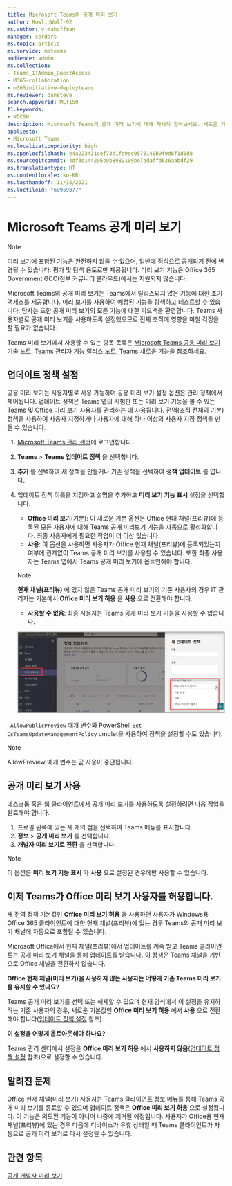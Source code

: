 ```yaml
---
title: Microsoft Teams의 공개 미리 보기
author: HowlinWolf-92
ms.author: v-mahoffman
manager: serdars
ms.topic: article
ms.service: msteams
audience: admin
ms.collection:
- Teams_ITAdmin_GuestAccess
- M365-collaboration
- m365initiative-deployteams
ms.reviewer: dansteve
search.appverid: MET150
f1.keywords:
- NOCSH
description: Microsoft Teams의 공개 미리 보기에 대해 자세히 알아보세요. 새로운 기능을 사용해 보고 피드백을 제공해 주십시오.
appliesto:
- Microsoft Teams
ms.localizationpriority: high
ms.openlocfilehash: e4a223431cef73d1fd9ec0578148b9f9d6f1d6d8
ms.sourcegitcommit: 4df3d144296b9b8982109be7edaffd636aabdf29
ms.translationtype: HT
ms.contentlocale: ko-KR
ms.lasthandoff: 11/15/2021
ms.locfileid: "60959877"
---
```

# <a name="microsoft-teams-public-preview"></a>Microsoft Teams 공개 미리 보기

> [!NOTE] 
> 미리 보기에 포함된 기능은 완전하지 않을 수 있으며, 일반에 정식으로 공개되기 전에 변경될 수 있습니다. 평가 및 탐색 용도로만 제공됩니다. 미리 보기 기능은 Office 365 Government GCC(정부 커뮤니티 클라우드)에서는 지원되지 않습니다.

Microsoft Teams의 공개 미리 보기는 Teams에서 릴리스되지 않은 기능에 대한 조기 액세스를 제공합니다. 미리 보기를 사용하여 예정된 기능을 탐색하고 테스트할 수 있습니다. 당사는 또한 공개 미리 보기의 모든 기능에 대한 피드백을 환영합니다. Teams 사용자별로 공개 미리 보기를 사용하도록 설정했으므로 전체 조직에 영향을 미칠 걱정을 할 필요가 없습니다.

Teams 미리 보기에서 사용할 수 있는 항목 목록은 [Microsoft Teams 공용 미리 보기 기술 노트](https://techcommunity.microsoft.com/t5/microsoft-teams-public-preview/bd-p/MicrosoftTeamsPublicPreview), [Teams 관리자 기능 릴리스 노트](/OfficeUpdates/teams-admin), [Teams 새로운 기능](https://support.microsoft.com/office/what-s-new-in-microsoft-teams-d7092a6d-c896-424c-b362-a472d5f105de)을 참조하세요.

## <a name="set-the-update-policy"></a>업데이트 정책 설정

공용 미리 보기는 사용자별로 사용 가능하며 공용 미리 보기 설정 옵션은 관리 정책에서 제어됩니다. 업데이트 정책은 Teams 앱의 시험판 또는 미리 보기 기능을 볼 수 있는 Teams 및 Office 미리 보기 사용자를 관리하는 데 사용됩니다. 전역(조직 전체의 기본) 정책을 사용하여 사용자 지정하거나 사용자에 대해 하나 이상의 사용자 지정 정책을 만들 수 있습니다.

1. [Microsoft Teams 관리 센터](https://admin.teams.microsoft.com/)에 로그인합니다.

2. **Teams** > **Teams 업데이트 정책** 을 선택합니다.

1. **추가** 를 선택하여 새 정책을 만들거나 기존 정책을 선택하여 **정책 업데이트** 를 엽니다.

2. 업데이트 정책 이름을 지정하고 설명을 추가하고 **미리 보기 기능 표시** 설정을 선택합니다.

   -   **Office 미리 보기**(기본): 이 새로운 기본 옵션은 Office 현대 채널(프리뷰)에 등록된 모든 사용자에 대해 Teams 공개 미리보기 기능을 자동으로 활성화합니다. 최종 사용자에게 필요한 작업이 더 이상 없습니다.
   -   **사용**: 이 옵션을 사용하면 사용자가 Office 현재 채널(프리뷰)에 등록되었는지 여부에 관계없이 Teams 공개 미리 보기를 사용할 수 있습니다. 또한 최종 사용자는 Teams 앱에서 Teams 공개 미리 보기에 옵트인해야 합니다.

   > [!NOTE]  
   > **현재 채널(프리뷰)** 에 있지 않은 Teams 공개 미리 보기의 기존 사용자의 경우 IT 관리자는 기본에서 **Office 미리 보기 허용** 을 **사용** 으로 전환해야 합니다.
 
   - **사용할 수 없음**: 최종 사용자는 Teams 공개 미리 보기 기능을 사용할 수 없습니다.

    ![미리 보기 설정 대화 상자를 표시합니다.](media/public-preview-policy.png)  

`-AllowPublicPreview` 매개 변수와 PowerShell `Set-CsTeamsUpdateManagementPolicy` cmdlet을 사용하여 정책을 설정할 수도 있습니다.

> [!NOTE]   
> AllowPreview 매개 변수는 곧 사용이 중단됩니다.

## <a name="enable-public-preview"></a>공개 미리 보기 사용

데스크톱 혹은 웹 클라이언트에서 공개 미리 보기를 사용하도록 설정하려면 다음 작업을 완료해야 합니다.

1. 프로필 왼쪽에 있는 세 개의 점을 선택하여 Teams 메뉴를 표시합니다.
2. **정보** > **공개 미리 보기** 를 선택합니다.
3. **개발자 미리 보기로 전환** 을 선택합니다.

> [!NOTE]  
> 이 옵션은 **미리 보기 기능 표시** 가 **사용** 으로 설정된 경우에만 사용할 수 있습니다.

## <a name="teams-now-follows-office-preview-users"></a>이제 Teams가 Office 미리 보기 사용자를 허용합니다.

새 전역 정책 기본값인 **Office 미리 보기 허용** 을 사용하면 사용자가 Windows용 Office 365 클라이언트에 대한 현재 채널(프리뷰)에 있는 경우 Teams의 공개 미리 보기 채널에 자동으로 포함될 수 있습니다.

Microsoft Office에서 현재 채널(프리뷰)에서 업데이트를 계속 받고 Teams 클라이언트는 공개 미리 보기 채널을 통해 업데이트를 받습니다. 이 정책은 Teams 채널을 기반으로 Office 채널을 전환하지 않습니다. 

**Office 현재 채널(미리 보기)을 사용하지 않는 사용자는 어떻게 기존 Teams 미리 보기를 유지할 수 있나요?**

Teams 공개 미리 보기를 선택 또는 해제할 수 있으며 현재 양식에서 이 설정을 유지하려는 기존 사용자의 경우, 새로운 기본값인 **Office 미리 보기 허용** 에서 **사용** 으로 전환해야 합니다([업데이트 정책 설정](#set-the-update-policy) 참조).

**이 설정을 어떻게 옵트아웃해야 하나요?**

Teams 관리 센터에서 설정을 **Office 미리 보기 허용** 에서 **사용하지 않음**([업데이트 정책 설정](#set-the-update-policy) 참조)으로 설정할 수 있습니다.

## <a name="known-issues"></a>알려진 문제

Office 현재 채널(미리 보기) 사용자는 Teams 클라이언트 정보 메뉴를 통해 Teams 공개 미리 보기를 종료할 수 있으며 업데이트 정책은 **Office 미리 보기 허용** 으로 설정됩니다. 이 기능은 의도된 기능이 아니며 나중에 제거될 예정입니다. 사용자가 Office용 현재 채널(프리뷰)에 있는 경우 다음에 디바이스가 유휴 상태일 때 Teams 클라이언트가 자동으로 공개 미리 보기로 다시 설정될 수 있습니다.

## <a name="related-topics"></a>관련 항목

[공개 개발자 미리 보기](/microsoftteams/platform/resources/dev-preview/developer-preview-intro)
